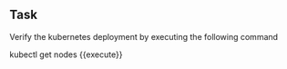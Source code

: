 ## Task

Verify the kubernetes deployment by executing the following command

kubectl get nodes {{execute}}
